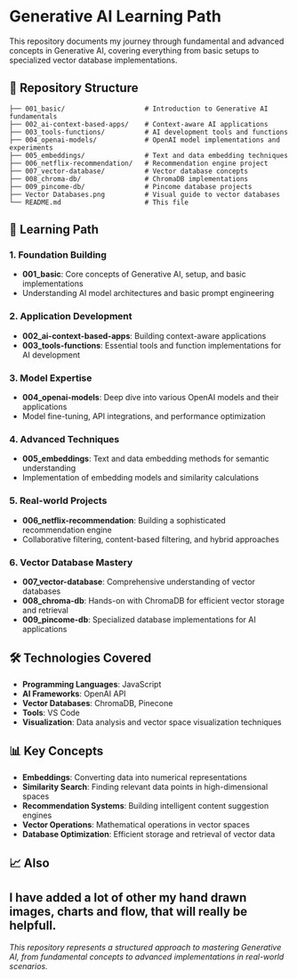 # Generative AI Learning Path

This repository documents my journey through fundamental and advanced concepts in Generative AI, covering everything from basic setups to specialized vector database implementations.

## 📁 Repository Structure

```
├── 001_basic/                    # Introduction to Generative AI fundamentals
├── 002_ai-context-based-apps/    # Context-aware AI applications
├── 003_tools-functions/          # AI development tools and functions
├── 004_openai-models/            # OpenAI model implementations and experiments
├── 005_embeddings/               # Text and data embedding techniques
├── 006_netflix-recommendation/   # Recommendation engine project
├── 007_vector-database/          # Vector database concepts
├── 008_chroma-db/                # ChromaDB implementations
├── 009_pincome-db/               # Pincome database projects
├── Vector Databases.png          # Visual guide to vector databases
└── README.md                     # This file
```

## 🚀 Learning Path

### 1. Foundation Building
- **001_basic**: Core concepts of Generative AI, setup, and basic implementations
- Understanding AI model architectures and basic prompt engineering

### 2. Application Development
- **002_ai-context-based-apps**: Building context-aware applications
- **003_tools-functions**: Essential tools and function implementations for AI development

### 3. Model Expertise
- **004_openai-models**: Deep dive into various OpenAI models and their applications
- Model fine-tuning, API integrations, and performance optimization

### 4. Advanced Techniques
- **005_embeddings**: Text and data embedding methods for semantic understanding
- Implementation of embedding models and similarity calculations

### 5. Real-world Projects
- **006_netflix-recommendation**: Building a sophisticated recommendation engine
- Collaborative filtering, content-based filtering, and hybrid approaches

### 6. Vector Database Mastery
- **007_vector-database**: Comprehensive understanding of vector databases
- **008_chroma-db**: Hands-on with ChromaDB for efficient vector storage and retrieval
- **009_pincome-db**: Specialized database implementations for AI applications

## 🛠️ Technologies Covered

- **Programming Languages**:  JavaScript
- **AI Frameworks**: OpenAI API
- **Vector Databases**: ChromaDB, Pinecone
- **Tools**: VS Code
- **Visualization**: Data analysis and vector space visualization techniques

## 📊 Key Concepts

- **Embeddings**: Converting data into numerical representations
- **Similarity Search**: Finding relevant data points in high-dimensional spaces
- **Recommendation Systems**: Building intelligent content suggestion engines
- **Vector Operations**: Mathematical operations in vector spaces
- **Database Optimization**: Efficient storage and retrieval of vector data

## 📈 Also
I have added a lot of other my hand drawn images, charts and flow, that will really be helpfull.
---

*This repository represents a structured approach to mastering Generative AI, from fundamental concepts to advanced implementations in real-world scenarios.*
